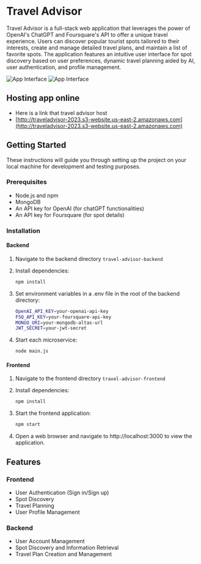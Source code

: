 # Travel Advisor

Travel Advisor is a full-stack web application that leverages the power of OpenAI's ChatGPT and Foursquare's API to offer a unique travel experience.  Users can discover popular tourist spots tailored to their interests, create and manage detailed travel plans, and maintain a list of favorite spots. The application features an intuitive user interface for spot discovery based on user preferences, dynamic travel planning aided by AI, user authentication, and profile management.

![App Interface](https://github.com/xiaoxinc97/travel-advisor/tree/main/image1.JPG)
![App Interface](https://github.com/xiaoxinc97/travel-advisor/tree/main/image2.JPG)


## Hosting app online

- Here is a link that travel advisor host
- [http://traveladvisor-2023.s3-website.us-east-2.amazonaws.com](http://traveladvisor-2023.s3-website.us-east-2.amazonaws.com)

## Getting Started

These instructions will guide you through setting up the project on your local machine for development and testing purposes.

### Prerequisites

- Node.js and npm
- MongoDB
- An API key for OpenAI (for chatGPT functionalities)
- An API key for Foursquare (for spot details)

### Installation

#### Backend

1. Navigate to the backend directory `travel-advisor-backend`

2. Install dependencies:
   ```sh
   npm install
   ```
3. Set environment variables in a .env file in the root of the backend directory:
    ```sh
    OpenAI_API_KEY=your-openai-api-key
    FSQ_API_KEY=your-foursquare-api-key
    MONGO_URI=your-mongodb-altas-url
    JWT_SECRET=your-jwt-secret
    ```
4. Start each microservice:
    ```sh
    node main.js
    ```

#### Frontend
1. Navigate to the frontend directory `travel-advisor-frontend`

2. Install dependencies:
   ```sh
   npm install
   ```
3. Start the frontend application:
    ```sh
    npm start
    ```
4. Open a web browser and navigate to http://localhost:3000 to view the application.

## Features

### Frontend
- User Authentication (Sign in/Sign up)
- Spot Discovery
- Travel Planning
- User Profile Management

### Backend
- User Account Management
- Spot Discovery and Information Retrieval
- Travel Plan Creation and Management
